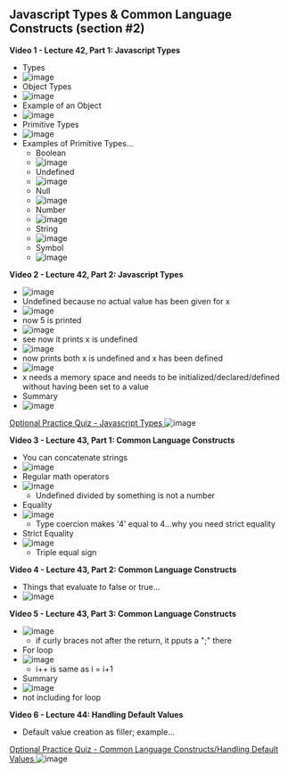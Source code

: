## Javascript Types & Common Language Constructs (section #2)

**Video 1 - Lecture 42, Part 1: Javascript Types**
- Types
- ![image](https://github.com/user-attachments/assets/c9441336-865a-40b3-b31d-a87cd5848e94)
- Object Types
- ![image](https://github.com/user-attachments/assets/e3ea9ee8-d4a3-405b-a1f0-56e9b1d07f07)
- Example of an Object
- ![image](https://github.com/user-attachments/assets/6998231d-4940-4b88-8fc1-058305f65f53)
- Primitive Types
- ![image](https://github.com/user-attachments/assets/adb3f0a4-2761-4c40-8266-f2f4d5cf19ba)
- Examples of Primitive Types...
  - Boolean
  - ![image](https://github.com/user-attachments/assets/6bd9b319-6838-4d72-ba42-e5c025604a53)
  - Undefined
  - ![image](https://github.com/user-attachments/assets/53aa920a-daee-400e-9b5d-3c39b8052a0b)
  - Null
  - ![image](https://github.com/user-attachments/assets/524dcb27-b508-4dba-90b3-7e216d07c2da)
  - Number
  - ![image](https://github.com/user-attachments/assets/2c25c015-c2b2-4ac5-82e3-c482c53cf224)
  - String
  - ![image](https://github.com/user-attachments/assets/7b0487c9-af7b-472e-8d1f-d61c2707d902)
  - Symbol
  - ![image](https://github.com/user-attachments/assets/a1738172-5549-47a5-93f2-da02f9dfb833)

**Video 2 - Lecture 42, Part 2: Javascript Types**
- ![image](https://github.com/user-attachments/assets/9a2aa62a-c9c6-48d5-aaae-7a4d62bd0602)
 - Undefined because no actual value has been given for x
- ![image](https://github.com/user-attachments/assets/e3c04d0c-c0c8-434f-9157-70febe66f90c)
 - now 5 is printed
- ![image](https://github.com/user-attachments/assets/5f68bd6d-44f0-4a5b-8b6c-401f43ae9b1a)
 - see now it prints x is undefined
- ![image](https://github.com/user-attachments/assets/535b0d49-2cc5-463a-8f5d-299d663c7e96)
 - now prints both x is undefined and x has been defined
- ![image](https://github.com/user-attachments/assets/c91d7a26-3841-4620-a001-a32332cf3621)
 - x needs a memory space and needs to be initialized/declared/defined without having been set to a value
- Summary
 - ![image](https://github.com/user-attachments/assets/8b46e770-63d1-42e2-be9b-da42c383c967)

<ins> Optional Practice Quiz - Javascript Types </ins>
![image](https://github.com/user-attachments/assets/e13af9e8-0558-469c-a8a0-0198c8c0666c)

**Video 3 - Lecture 43, Part 1: Common Language Constructs**
- You can concatenate strings
- ![image](https://github.com/user-attachments/assets/5254c014-2c7d-4ef3-b808-37d6233c71b5)
- Regular math operators
- ![image](https://github.com/user-attachments/assets/6ada8c4c-1e0f-4c19-9eec-c3f073c4fc55)
  - Undefined divided by something is not a number
- Equality
- ![image](https://github.com/user-attachments/assets/6bec42ee-7fa3-4426-9c7c-2529332c8419)
  - Type coercion makes '4' equal to 4...why you need strict equality
- Strict Equality
- ![image](https://github.com/user-attachments/assets/b048b92b-3fe8-4965-a257-77041ae73de4)
  - Triple equal sign
 
**Video 4 - Lecture 43, Part 2: Common Language Constructs**
- Things that evaluate to false or true...
- ![image](https://github.com/user-attachments/assets/500e84ac-7043-4d6b-9551-2ff1c414e231)

**Video 5 - Lecture 43, Part 3: Common Language Constructs**
- ![image](https://github.com/user-attachments/assets/49c3b960-6d5b-450d-a9c4-2b0d49344c3a)
  - if curly braces not after the return, it pputs a ";" there
- For loop
- ![image](https://github.com/user-attachments/assets/ead5cf3e-9593-49bd-bd28-365d1358dfa6)
  - i++ is same as i = i+1
- Summary
- ![image](https://github.com/user-attachments/assets/43749ffa-a916-494b-a085-a7f52fff29ec)
- not including for loop

**Video 6 - Lecture 44: Handling Default Values**
- Default value creation as filler; example...

<ins> Optional Practice Quiz - Common Language Constructs/Handling Default Values </ins>
![image](https://github.com/user-attachments/assets/99be0a50-d5f4-488b-9b82-60b81b2d7633)








